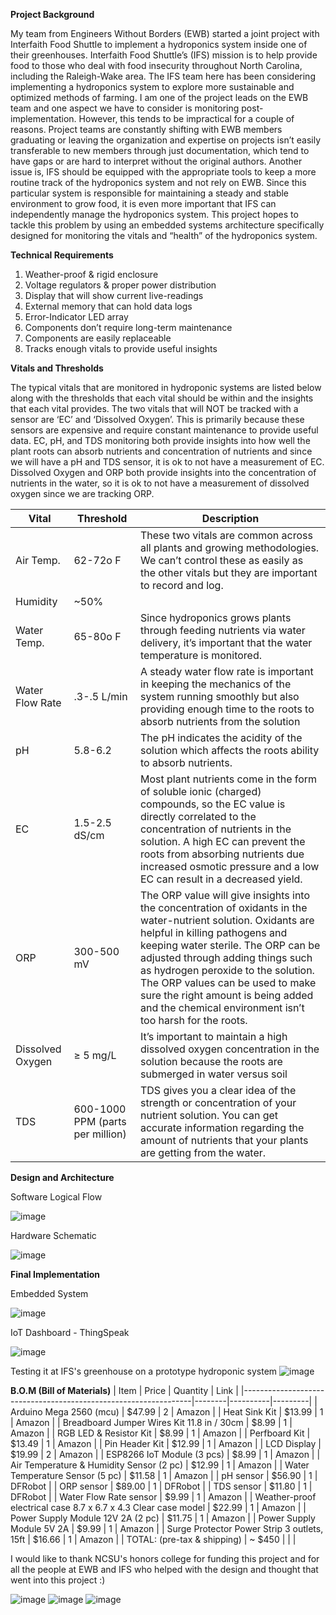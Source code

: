 **Project Background**

My team from Engineers Without Borders (EWB) started a joint project with Interfaith Food Shuttle to implement a hydroponics system inside one of their greenhouses. Interfaith Food Shuttle’s (IFS) mission is to help provide food to those who deal with food insecurity throughout North Carolina, including the Raleigh-Wake area. The IFS team here has been considering implementing a hydroponics system to explore more sustainable and optimized methods of farming. I am one of the project leads on the EWB team and one aspect we have to consider is monitoring post-implementation. However, this tends to be impractical for a couple of reasons. Project teams are constantly shifting with EWB members graduating or leaving the organization and expertise on projects isn’t easily transferable to new members through just documentation, which tend to have gaps or are hard to interpret without the original authors. Another issue is, IFS should be equipped with the appropriate tools to keep a more routine track of the hydroponics system and not rely on EWB. Since this particular system is responsible for maintaining a steady and stable environment to grow food, it is even more important that IFS can independently manage the hydroponics system. This project hopes to tackle this problem by using an embedded systems architecture specifically designed for monitoring the vitals and “health” of the hydroponics system.

**Technical Requirements**

  1) Weather-proof & rigid enclosure
  2) Voltage regulators & proper power distribution
  3) Display that will show current live-readings
  4) External memory that can hold data logs 
  5) Error-Indicator LED array
  6) Components don’t require long-term maintenance 
  7) Components are easily replaceable
  8) Tracks enough vitals to provide useful insights

**Vitals and Thresholds**

The typical vitals that are monitored in hydroponic systems are listed below along with the thresholds that each vital should be within and the insights that each vital provides. The two vitals that will NOT be tracked with a sensor are ‘EC’ and ‘Dissolved Oxygen’. This is primarily because these sensors are expensive and require constant maintenance to provide useful data. EC, pH, and TDS monitoring both provide insights into how well the plant roots can absorb nutrients and concentration of nutrients and since we will have a pH and TDS sensor, it is ok to not have a measurement of EC. Dissolved Oxygen and ORP both provide insights into the concentration of nutrients in the water, so it is ok to not have a measurement of dissolved oxygen since we are tracking ORP.

| Vital            | Threshold                        | Description                                                                                                                                                                                                                                                                                                                                                                                           |
|------------------|----------------------------------|-------------------------------------------------------------------------------------------------------------------------------------------------------------------------------------------------------------------------------------------------------------------------------------------------------------------------------------------------------------------------------------------------------|
| Air Temp.        | 62-72o F                         | These two vitals are common across all plants and growing methodologies. We can’t control these as easily as the other vitals but they are important to record and log.                                                                                                                                                                                                                               |
| Humidity         | ~50%                             |                                                                                                                                                                                                                                                                                                                                                                                                       |
| Water Temp.      | 65-80o F                         | Since hydroponics grows plants through feeding nutrients via water delivery, it’s important that the water temperature is monitored.                                                                                                                                                                                                                                                                  |
| Water Flow Rate  | .3-.5 L/min                      | A steady water flow rate is important in keeping the mechanics of the system running smoothly but also providing enough time to the roots to absorb nutrients from the solution                                                                                                                                                                                                                       |
| pH               | 5.8-6.2                          | The pH indicates the acidity of the solution which affects the roots ability to absorb nutrients.                                                                                                                                                                                                                                                                                                     |
| EC               | 1.5-2.5 dS/cm                    | Most plant nutrients come in the form of soluble ionic (charged) compounds, so the EC value is directly correlated to the concentration of nutrients in the solution. A high EC can prevent the roots from absorbing nutrients due increased osmotic pressure and a low EC can result in a decreased yield.                                                                                           |
| ORP              | 300-500 mV                       | The ORP value will give insights into the concentration of oxidants in the water-nutrient solution. Oxidants are helpful in killing pathogens and keeping water sterile. The ORP can be adjusted through adding things such as hydrogen peroxide to the solution. The ORP values can be used to make sure the right amount is being added and the chemical environment isn’t too harsh for the roots. |
| Dissolved Oxygen | ≥ 5 mg/L                         | It’s important to maintain a high dissolved oxygen concentration in the solution because the roots are submerged in water versus soil                                                                                                                                                                                                                                                                 |
| TDS              | 600-1000 PPM (parts per million) | TDS gives you a clear idea of the strength or concentration of your nutrient solution. You can get accurate information regarding the amount of nutrients that your plants are getting from the water.                                                                                                                                                                                                |

**Design and Architecture**

Software Logical Flow

![image](https://github.com/dpannem21/hydro_auto/assets/95881563/4d6279c7-1164-4de5-86f3-a23c47e7cdd5)

Hardware Schematic

![image](https://github.com/dpannem21/hydro_auto/assets/95881563/d967ae41-c31a-4133-839c-dadc9d89c2c8)

**Final Implementation**

Embedded System 

![image](https://github.com/dpannem21/hydro_auto/assets/95881563/bf4b3c8f-219f-496e-a7f7-360b511c1c2c)

IoT Dashboard - ThingSpeak

![image](https://github.com/dpannem21/hydro_auto/assets/95881563/8e5b181e-adcb-4bf7-8060-8ae1479b6073)

Testing it at IFS's greenhouse on a prototype hydroponic system
![image](https://github.com/dpannem21/hydro_auto/assets/95881563/8b3f4dd7-cd69-4b63-b414-392eee3c47d4)

**B.O.M (Bill of Materials)**
| Item                                                            | Price  | Quantity | Link    |
|-----------------------------------------------------------------|--------|----------|---------|
| Arduino Mega 2560 (mcu)                                         | $47.99 | 2        | Amazon  |
| Heat Sink Kit                                                   | $13.99 | 1        | Amazon  |
| Breadboard Jumper Wires Kit  11.8 in / 30cm                     | $8.99  | 1        | Amazon  |
| RGB LED & Resistor Kit                                          | $8.99  | 1        | Amazon  |
| Perfboard Kit                                                   | $13.49 | 1        | Amazon  |
| Pin Header Kit                                                  | $12.99 | 1        | Amazon  |
| LCD Display                                                     | $19.99 | 2        | Amazon  |
| ESP8266 IoT Module (3 pcs)                                      | $8.99  | 1        | Amazon  |
| Air Temperature & Humidity Sensor (2 pc)                        | $12.99 | 1        | Amazon  |
| Water Temperature Sensor (5 pc)                                 | $11.58 | 1        | Amazon  |
| pH sensor                                                       | $56.90 | 1        | DFRobot |
| ORP sensor                                                      | $89.00 | 1        | DFRobot |
| TDS sensor                                                      | $11.80 | 1        | DFRobot |
| Water Flow Rate sensor                                          | $9.99  | 1        | Amazon  |
| Weather-proof electrical case  8.7 x 6.7 x 4.3 Clear case model | $22.99 | 1        | Amazon  |
| Power Supply Module 12V 2A (2 pc)                               | $11.75 | 1        | Amazon  |
| Power Supply Module 5V 2A                                       | $9.99  | 1        | Amazon  |
| Surge Protector Power Strip 3 outlets, 15ft                     | $16.66 | 1        | Amazon  |
| TOTAL: (pre-tax & shipping)                                     | ~ $450 |          |         |


I would like to thank NCSU's honors college for funding this project and for all the people at EWB and IFS who helped with the design and thought that went into this project :) 

![image](https://github.com/dpannem21/hydro_auto/assets/95881563/4ef8c580-08f4-4969-a729-1ad0320cc97e) ![image](https://github.com/dpannem21/hydro_auto/assets/95881563/d022745a-9b52-4b0e-a498-3b812a585784)
![image](https://github.com/dpannem21/hydro_auto/assets/95881563/c02b9603-72ff-4f46-98b5-eb78fa70b1f1)





